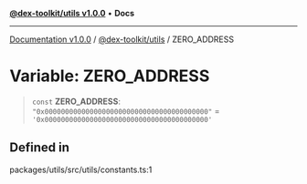 [**@dex-toolkit/utils v1.0.0**](../README.md) • **Docs**

***

[Documentation v1.0.0](../../../packages.md) / [@dex-toolkit/utils](../README.md) / ZERO\_ADDRESS

# Variable: ZERO\_ADDRESS

> `const` **ZERO\_ADDRESS**: `"0x0000000000000000000000000000000000000000"` = `'0x0000000000000000000000000000000000000000'`

## Defined in

packages/utils/src/utils/constants.ts:1
